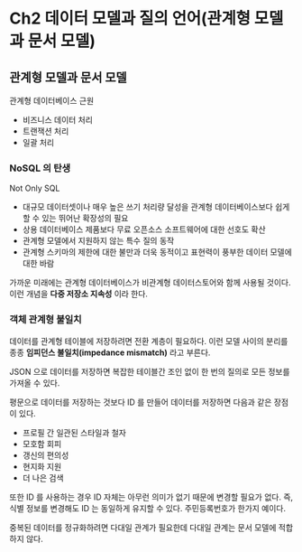 # Ch2 데이터 모델과 질의 언어(관계형 모델과 문서 모델)

## 관계형 모델과 문서 모델

관계형 데이터베이스 근원

- 비즈니스 데이터 처리
- 트랜잭션 처리
- 일괄 처리

### NoSQL 의 탄생

Not Only SQL

- 대규모 데이터셋이나 매우 높은 쓰기 처리량 달성을 관계형 데이터베이스보다 쉽게 할 수 있는 뛰어난 확장성의 필요
- 상용 데이터베이스 제품보다 무료 오픈소스 소프트웨어에 대한 선호도 확산
- 관계형 모델에서 지원하지 않는 특수 질의 동작
- 관계형 스키마의 제한에 대한 불만과 더욱 동적이고 표현력이 풍부한 데이터 모델에 대한 바람

가까운 미래에는 관계형 데이터베이스가 비관계형 데이터스토어와 함께 사용될 것이다. 이런 개념을 **다중 저장소 지속성** 이라 한다.

### 객체 관계형 불일치

데이터를 관계형 테이블에 저장하려면 전환 계층이 필요하다. 이런 모델 사이의 분리를 종종 **임피던스 불일치(impedance mismatch)** 라고 부른다.

JSON 으로 데이터를 저장하면 복잡한 테이블간 조인 없이 한 번의 질의로 모든 정보를 가져올 수 있다.

평문으로 데이터를 저장하는 것보다 ID 를 만들어 데이터를 저장하면 다음과 같은 장점이 있다.

- 프로필 간 일관된 스타일과 철자
- 모호함 회피
- 갱신의 편의성
- 현지화 지원
- 더 나은 검색

또한 ID 를 사용하는 경우 ID 자체는 아무런 의미가 없기 때문에 변경할 필요가 없다. 즉, 식별 정보를 변경해도 ID 는 동일하게 유지할 수 있다. 주민등록번호가 한가지 예이다.

중복된 데이터를 정규화하려면 다대일 관계가 필요한데 다대일 관계는 문서 모델에 적합하지 않다.
